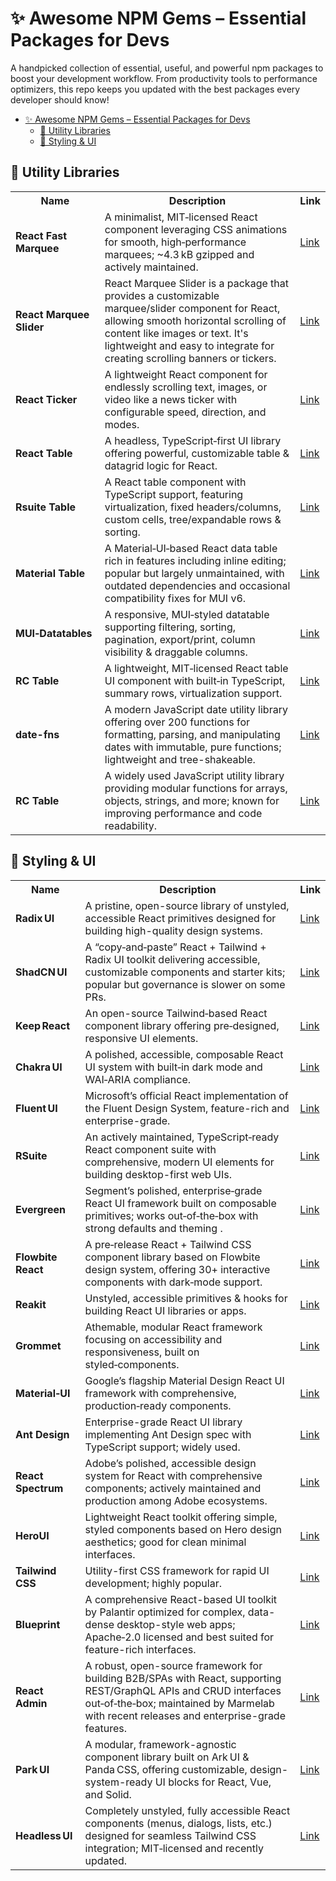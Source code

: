 # ✨ Awesome NPM Gems – Essential Packages for Devs

A handpicked collection of essential, useful, and powerful npm packages to boost your development workflow. From productivity tools to performance optimizers, this repo keeps you updated with the best packages every developer should know!

- [✨ Awesome NPM Gems – Essential Packages for Devs](#-awesome-npm-gems--essential-packages-for-devs)
	- [🧩 Utility Libraries](#-utility-libraries)
	- [💅 Styling \& UI](#-styling--ui)


## 🧩 Utility Libraries

<table>
  <tr>
    <th>Name</th>
    <th>Description</th>
    <th>Link</th>
  </tr>
  <tr>
    <td><strong>React Fast Marquee</strong></td>
    <td>A minimalist, MIT‑licensed React component leveraging CSS animations for smooth, high‑performance marquees; ~4.3 kB gzipped and actively maintained.</td>
    <td><a href="https://www.npmjs.com/package/react-fast-marquee">Link</a></td>
  </tr>
  <tr>
    <td><strong>React Marquee Slider</strong></td>
    <td>React Marquee Slider is a package that provides a customizable marquee/slider component for React, allowing smooth horizontal scrolling of content like images or text. It's lightweight and easy to integrate for creating scrolling banners or tickers.</td>
    <td><a href="https://www.npmjs.com/package/react-marquee-slider">Link</a></td>
  </tr>
	<tr>
    <td><strong>React Ticker</strong></td>
    <td>A lightweight React component for endlessly scrolling text, images, or video like a news ticker with configurable speed, direction, and modes.</td>
    <td><a href="https://www.npmjs.com/package/react-ticker">Link</a></td>
  </tr>
	<tr>
    <td><strong>React Table</strong></td>
    <td>A headless, TypeScript‑first UI library offering powerful, customizable table & datagrid logic for React.</td>
    <td><a href="https://www.npmjs.com/package/@tanstack/react-table">Link</a></td>
  </tr>
	<tr>
    <td><strong>Rsuite Table</strong></td>
    <td>A React table component with TypeScript support, featuring virtualization, fixed headers/columns, custom cells, tree/expandable rows & sorting.</td>
    <td><a href="https://www.npmjs.com/package/rsuite-table">Link</a></td>
  </tr>
	<tr>
    <td><strong>Material Table</strong></td>
    <td>A Material‑UI‑based React data table rich in features including inline editing; popular but largely unmaintained, with outdated dependencies and occasional compatibility fixes for MUI v6.</td>
    <td><a href="https://www.npmjs.com/package/material-table">Link</a></td>
  </tr>
	<tr>
    <td><strong>MUI‑Datatables</strong></td>
    <td>A responsive, MUI‑styled datatable supporting filtering, sorting, pagination, export/print, column visibility & draggable columns.</td>
    <td><a href="https://www.npmjs.com/package/mui-datatables">Link</a></td>
  </tr>
	<tr>
    <td><strong>RC Table</strong></td>
    <td>A lightweight, MIT‑licensed React table UI component with built‑in TypeScript, summary rows, virtualization support.</td>
    <td><a href="https://www.npmjs.com/package/rc-table">Link</a></td>
  </tr>
	<tr>
    <td><strong>date-fns</strong></td>
    <td>A modern JavaScript date utility library offering over 200 functions for formatting, parsing, and manipulating dates with immutable, pure functions; lightweight and tree-shakeable.</td>
    <td><a href="https://www.npmjs.com/package/date-fns">Link</a></td>
  </tr>
	<tr>
    <td><strong>RC Table</strong></td>
    <td>A widely used JavaScript utility library providing modular functions for arrays, objects, strings, and more; known for improving performance and code readability.</td>
    <td><a href="https://www.npmjs.com/package/lodash">Link</a></td>
  </tr>
</table>



## 💅 Styling & UI

<table>
  <tr>
    <th>Name</th>
    <th>Description</th>
    <th>Link</th>
  </tr>
  <tr>
    <td><strong>Radix UI</strong></td>
    <td>A pristine, open-source library of unstyled, accessible React primitives designed for building high-quality design systems.</td>
    <td><a href="https://www.npmjs.com/package/radix-ui">Link</a></td>
  </tr>
  <tr>
    <td><strong>ShadCN UI</strong></td>
    <td>A “copy‑and‑paste” React + Tailwind + Radix UI toolkit delivering accessible, customizable components and starter kits; popular but governance is slower on some PRs.</td>
    <td><a href="https://github.com/shadcn-ui/ui">Link</a></td>
  </tr>
	<tr>
    <td><strong>Keep React</strong></td>
    <td>An open-source Tailwind‑based React component library offering pre‑designed, responsive UI elements.</td>
    <td><a href="https://www.npmjs.com/package/keep-react">Link</a></td>
  </tr>
	<tr>
    <td><strong>Chakra UI</strong></td>
    <td>A polished, accessible, composable React UI system with built‑in dark mode and WAI‑ARIA compliance.</td>
    <td><a href="https://www.npmjs.com/package/@chakra-ui/react">Link</a></td>
  </tr>
	<tr>
    <td><strong>Fluent UI</strong></td>
    <td>Microsoft’s official React implementation of the Fluent Design System, feature-rich and enterprise-grade.</td>
    <td><a href="https://www.npmjs.com/package/@fluentui/react">Link</a></td>
  </tr>
	<tr>
    <td><strong>RSuite</strong></td>
    <td>An actively maintained, TypeScript‑ready React component suite with comprehensive, modern UI elements for building desktop-first web UIs.</td>
    <td><a href="https://www.npmjs.com/package/rsuite">Link</a></td>
  </tr>
	<tr>
    <td><strong>Evergreen</strong></td>
    <td>Segment’s polished, enterprise‑grade React UI framework built on composable primitives; works out‑of‑the‑box with strong defaults and theming .</td>
    <td><a href="https://www.npmjs.com/package/evergreen-ui">Link</a></td>
  </tr>
	<tr>
    <td><strong>Flowbite React</strong></td>
    <td>A pre‑release React + Tailwind CSS component library based on Flowbite design system, offering 30+ interactive components with dark‑mode support.</td>
    <td><a href="https://www.npmjs.com/package/flowbite-react">Link</a></td>
  </tr>
	<tr>
    <td><strong>Reakit</strong></td>
    <td>Unstyled, accessible primitives & hooks for building React UI libraries or apps.</td>
    <td><a href="https://github.com/ariakit/ariakit">Link</a></td>
  </tr>
	<tr>
    <td><strong>Grommet</strong></td>
    <td>Athemable, modular React framework focusing on accessibility and responsiveness, built on styled‑components.</td>
    <td><a href="https://github.com/grommet/grommet">Link</a></td>
  </tr>
	<tr>
    <td><strong>Material‑UI</strong></td>
    <td>Google’s flagship Material Design React UI framework with comprehensive, production‑ready components.</td>
    <td><a href="https://www.npmjs.com/package/@mui/material">Link</a></td>
  </tr>
	<tr>
    <td><strong>Ant Design</strong></td>
    <td>Enterprise-grade React UI library implementing Ant Design spec with TypeScript support; widely used.</td>
    <td><a href="https://www.npmjs.com/package/antd">Link</a></td>
  </tr>
	<tr>
    <td><strong>React Spectrum</strong></td>
    <td>Adobe’s polished, accessible design system for React with comprehensive components; actively maintained and production among Adobe ecosystems.</td>
    <td><a href="https://www.npmjs.com/package/@adobe/react-spectrum">Link</a></td>
  </tr>
	<tr>
    <td><strong>HeroUI</strong></td>
    <td>Lightweight React toolkit offering simple, styled components based on Hero design aesthetics; good for clean minimal interfaces.</td>
    <td><a href="https://www.npmjs.com/package/@heroui/react">Link</a></td>
  </tr>
	<tr>
    <td><strong>Tailwind CSS</strong></td>
    <td>Utility-first CSS framework for rapid UI development; highly popular.</td>
    <td><a href="https://www.npmjs.com/package/tailwindcss">Link</a></td>
  </tr>
	<tr>
    <td><strong>Blueprint</strong></td>
    <td>A comprehensive React-based UI toolkit by Palantir optimized for complex, data-dense desktop-style web apps; Apache‑2.0 licensed and best suited for feature-rich interfaces.</td>
    <td><a href="https://github.com/palantir/blueprint">Link</a></td>
  </tr>
	<tr>
    <td><strong>React Admin</strong></td>
    <td>A robust, open-source framework for building B2B/SPAs with React, supporting REST/GraphQL APIs and CRUD interfaces out‑of‑the‑box; maintained by Marmelab with recent releases and enterprise-grade features.</td>
    <td><a href="https://marmelab.com/react-admin/Tutorial.html">Link</a></td>
  </tr>
	<tr>
    <td><strong>Park UI</strong></td>
    <td>A modular, framework-agnostic component library built on Ark UI & Panda CSS, offering customizable, design-system-ready UI blocks for React, Vue, and Solid.</td>
    <td><a href="https://park-ui.com/">Link</a></td>
  </tr>
	<tr>
    <td><strong>Headless UI</strong></td>
    <td>Completely unstyled, fully accessible React components (menus, dialogs, lists, etc.) designed for seamless Tailwind CSS integration; MIT‑licensed and recently updated.</td>
    <td><a href="https://www.npmjs.com/package/@headlessui/react">Link</a></td>
  </tr>
</table>



